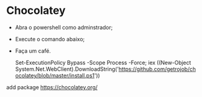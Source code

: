 # Chocolatey

+ Abra o powershell como adminstrador;
+ Execute o comando abaixo;
+ Faça um café.

    Set-ExecutionPolicy Bypass -Scope Process -Force; iex ((New-Object System.Net.WebClient).DownloadString('https://github.com/getrojob/chocolatey/blob/master/install.ps1'))

add package https://chocolatey.org/
